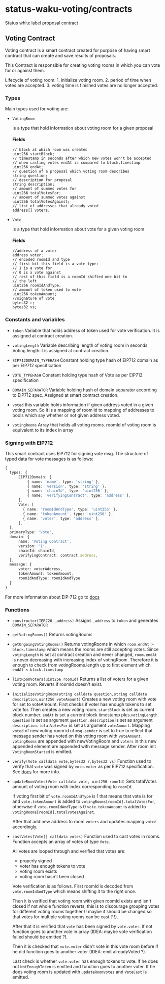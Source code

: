 # status-waku-voting/contracts 
Status white label proposal contract


## Voting Contract

Voting contract is a smart contract created for purpose of
having smart contract that can create and save results of proposals.

This Contract is responsible for creating voting rooms in which you can vote for or against them.

Lifecycle of voting room:
    1. initialize voting room.
    2. period of time when votes are accepted.
    3. voting time is finished votes are no longer accepted.
    
### Types

Main types used for voting are:

- `VotingRoom`

    Is a type that hold information about voting room for a given proposal

    #### Fields
    ```solidity
    // block at which room was created
    uint256 startBlock; 
    // timestamp in seconds after which new votes won't be accepted
    // when casting votes endAt is compared to block.timestamp
    uint256 endAt; 
    // question of a proposal which voting room describes
    string question;
    // description for proposal
    string description;
    // amount of summed votes for
    uint256 totalVotesFor;
    // amount of summed votes against
    uint256 totalVotesAgainst;
    // list of addresses that already voted
    address[] voters;
    ```

- `Vote`

    Is a type that hold information about vote for a given voting room

    #### Fields
    ```solidity
    //address of a voter
    address voter;
    // encoded roomId and type
    // first bit this field is a vote type:
    // 1 is a vote for
    // 0 is a vote against
    // rest of this field is a roomId shifted one bit to 
    // the left
    uint256 roomIdAndType;
    // amount of token used to vote
    uint256 tokenAmount;
    //signature of vote
    bytes32 r;
    bytes32 vs;
    ```

### Constants and variables

- `token`
    Variable that holds address of token used for vote verification. It is assigned at contract creation.

- `votingLength`
    Variable describing length of voting room in seconds
    Voting length it is assigned at contract creation.

- `EIP712DOMAIN_TYPEHASH`
    Constant holding type hash of EIP712 domain as per EIP712 specification

- `VOTE_TYPEHASH`
    Constant holding type hash of Vote as per EIP712 specification

- `DOMAIN_SEPARATOR`
    Variable holding hash of domain separator according to EIP712 spec. Assigned at smart contract creation.

- `voted`
    this variable holds information if given address voted in a given voting room. So it is a mapping of room id to mapping of addresses to bools which say whether or not given address voted.

- `votingRooms`
    Array that holds all voting rooms. roomId of voting room is equivalent to its index in array

### Signing with EIP712

This smart contract uses EIP712 for signing vote msg.
The structure of typed data for vote messages is as follows:
```ts
{
  types: {
      EIP712Domain: [
          { name: 'name', type: 'string' },
          { name: 'version', type: 'string' },
          { name: 'chainId', type: 'uint256' },
          { name: 'verifyingContract', type: 'address' },
      ],
      Vote: [
        { name: 'roomIdAndType', type: 'uint256' },
        { name: 'tokenAmount', type: 'uint256' },
        { name: 'voter', type: 'address' },
      ],
  },
  primaryType: 'Vote',
  domain: {
      name: 'Voting Contract',
      version: '1',
      chainId: chainId,
      verifyingContract: contract.address,
  },
  message: {
      voter: voterAddress,
      tokenAmount: tokenAmount,
      roomIdAndType: roomIdAndType
  }
}
```

For more information about EIP-712 go to [docs](https://eips.ethereum.org/EIPS/eip-712)

### Functions

- `constructor(IERC20 _address)`
    Assigns `_address` to `token` and generates `DOMAIN_SEPARATOR`

- `getVotingRooms()`
    Returns votingRooms

- `getOngoingVotingRooms()`
    Returns votingRooms in which `room.endAt > block.timestamp` which means the rooms are still accepting votes.
    Since `votingLength` is set at contract creation and never changed, `room.endAt` is never decreasing with increasing index of votingRoom. Therefore it is enough to check from votingRooms.length up to first element which `endAt < block.timestamp`

- `listRoomVoters(uint256 roomId)`
    Returns a list of voters for a given voting room. Reverts if roomId doesn't exist.

- `initializeVotingRoom(string calldata question,string calldata description,uint256 voteAmount)`
    Creates a new voting room with vote for set to voteAmount.
    First checks if voter has enough tokens to set vote for.
    Then creates a new voting room.
    `startBlock` is set as current block number.
    `endAt` is set a current block timestamp plus.`votingLength`.
    `question` is set as argument `question`.
    `description` is set as argument `description`.
    `totalVotesFor` is set as argument `voteAmount`.
    Mapping `voted` of new voting room id of `msg.sender` is set to true to reflect that message sender has voted on this voting room with `voteAmount`.
    `votingRooms` are appended with newVotingRoom and `voters` in this new appended element are appended with message sender.
    After room init `VotingRoomStarted` is emitted.

- `verify(Vote calldata vote,bytes32 r,bytes32 vs)`
    Function used to verify that `vote` was signed by `vote.voter` as per EIP712 specification.
    See [docs](https://eips.ethereum.org/EIPS/eip-712) for more info.

- `updateRoomVotes(Vote calldata vote, uint256 roomId)`
    Sets totalVotes amount of voting room with index corresponding to `roomId`.

    If voting first bit of `vote.roomIdAndType` is 1 that means that vote is for and `vote.tokenAmount` is added to `votingRooms[roomId].totalVotesFor`, otherwise if `vote.roomIdAndType` is 0 `vote.tokenAmount` is added to `votingRooms[roomId].totalVotesAgainst`.

    After that add new address to room `voters` and updates mapping `voted` accordingly.

- `castVotes(Vote[] calldata votes)`
    Function used to cast votes in rooms.
    Function accepts an array of votes of type `Vote`.

    All votes are looped through and verified that votes are:
    - properly signed
    - voter has enough tokens to vote
    - voting room exists
    - voting room hasn't been closed

    Vote verification is as follows.
    First roomId is decoded from `vote.roomIdAndType` which means shifting it to the right once.

    Then it is verified that voting room with given roomId exists and isn't closed if not whole function reverts, this is to discourage grouping votes for different voting rooms together (! maybe it should be changed so that votes for multiple voting rooms can be cast ? !).
    
    After that it is verified that `vote` has been signed by `vote.voter`. If not function goes to another vote in array (IDEA: maybe vote verification failed should be emitted ?).

    Then it is checked that `vote.voter` didn't vote in this vote room before if he did function goes to another voter (IDEA: emit alreadyVoted ?).

    Last check is whether `vote.voter` has enough tokens to vote. If he does not `NotEnoughToken` is emitted and function goes to another voter. If he does voting room is updated with `updateRoomVotes` and `VoteCast` is emitted.